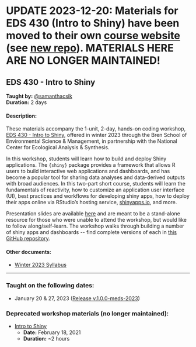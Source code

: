 # UPDATE 2023-12-20: Materials for EDS 430 (Intro to Shiny) have been moved to their own [course website](https://ucsb-meds.github.io/EDS-430-Intro-to-Shiny/) (see [new repo](https://github.com/UCSB-MEDS/EDS-430-Intro-to-Shiny)). MATERIALS HERE ARE NO LONGER MAINTAINED!

## EDS 430 - Intro to Shiny

**Taught by:** [@samanthacsik](https://github.com/samanthacsik)\
**Duration:** 2 days   

#### Description: 

These materials accompany the 1-unit, 2-day, hands-on coding workshop, [EDS 430 - Intro to Shiny](https://bren.ucsb.edu/courses/eds-430), offered in winter 2023 through the Bren School of Environmental Science & Management, in partnership with the National Center for Ecological Analysis & Synthesis. 

In this workshop, students will learn how to build and deploy Shiny applications. The `{shiny}` package provides a framework that allows R users to build interactive web applications and dashboards, and has become a popular tool for sharing data analyses and data-derived outputs with broad audiences. In this two-part short course, students will learn the fundamentals of reactivity, how to customize an application user interface (UI), best practices and workflows for developing shiny apps, how to deploy their apps online via RStudio’s hosting service, [shinyapps.io](https://shinyapps.io/), and more.

Presentation slides are available [here](https://ucsb-meds.github.io/EDS430-Shiny/#/title-slide) and are meant to be a stand-alone resource for those who were unable to attend the workshop, but would like to follow along/self-learn. The workshop walks through building a number of shiny apps and dashboards -- find complete versions of each in [this GitHub repository](https://github.com/samanthacsik/EDS430-shiny-app).

#### Other documents:

- [Winter 2023 Syllabus](https://docs.google.com/document/d/1ng6_0daWNr_n-g0OdEui6zE6SLEf5-b0UOuk8Jc0j20/edit?usp=sharing)

---

### Taught on the following dates:
- January 20 & 27, 2023 ([Release v.1.0.0-meds-2023](https://github.com/UCSB-MEDS/EDS430-Shiny/releases/tag/v1.0-meds-2023))

### Deprecated workshop materials (no longer maintained):
- [Intro to Shiny](https://github.com/UCSB-MEDS/shiny-workshop)
    - **Date:** February 18, 2021
    - **Duration:** ~2 hours
    
